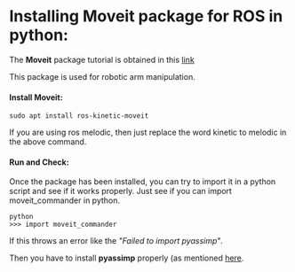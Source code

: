 # Installing Moveit package for ROS in python:

The **Moveit** package tutorial is obtained in this [link](http://docs.ros.org/melodic/api/moveit_tutorials/html/doc/getting_started/getting_started.html)

This package is used for robotic arm manipulation. 

#### Install Moveit:
```
sudo apt install ros-kinetic-moveit
```
If you are using ros melodic, then just replace the word kinetic to melodic in the above command.

#### Run and Check:
Once the package has been installed, you can try to import it in a python script and see if it works properly.
Just see if you can import moveit_commander in python.

```
python
>>> import moveit_commander
```

If this throws an error like the  *"Failed to import pyassimp"*.

Then you have to install **pyassimp** properly (as mentioned [here](https://github.com/ros-planning/moveit/issues/86).

